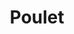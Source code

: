 ---
title: "Poulet"
description: ""
price_s: ""
price_l: ""
price_lg: "4.50"
weight: "1"
hidden: true
---